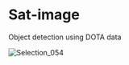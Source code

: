 # Sat-image


Object detection using DOTA data


![Selection_054](https://user-images.githubusercontent.com/11484895/230342220-b27a7f04-91d6-4b16-bd62-d136870461cc.png)

